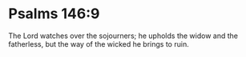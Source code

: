 # Psalms 146:9

The Lord watches over the sojourners; he upholds the widow and the fatherless, but the way of the wicked he brings to ruin.
